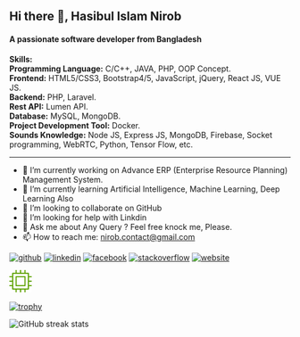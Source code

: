 ## Hi there 👋, Hasibul Islam Nirob
#### A passionate software developer from Bangladesh

**Skills:** <br>
**Programming Language:** C/C++, JAVA, PHP, OOP Concept.<br>
**Frontend:** HTML5/CSS3, Bootstrap4/5, JavaScript, jQuery, React JS, VUE JS.<br>
**Backend:** PHP, Laravel.<br>
**Rest API:** Lumen API.<br>
**Database:** MySQL, MongoDB.<br>
**Project Development Tool:** Docker.<br>
**Sounds Knowledge:** Node JS, Express JS, MongoDB, Firebase, Socket programming, WebRTC, Python, Tensor Flow, etc.
<hr>

- 🔭 I’m currently working on  Advance ERP (Enterprise Resource Planning) Management System. 
- 🌱 I’m currently learning Artificial Intelligence, Machine Learning, Deep Learning Also 
- 👯 I’m looking to collaborate on GitHub 
- 🤔 I’m looking for help with Linkdin 
- 💬 Ask me about Any Query ? Feel free knock me, Please. 
- 📫 How to reach me: nirob.contact@gmail.com 


[<img src='https://cdn.jsdelivr.net/npm/simple-icons@3.0.1/icons/github.svg' alt='github' height='40'>](https://github.com/hasibul-islam-nirob)  [<img src='https://cdn.jsdelivr.net/npm/simple-icons@3.0.1/icons/linkedin.svg' alt='linkedin' height='40'>](https://www.linkedin.com/in/hasibulislamnirob/)  [<img src='https://cdn.jsdelivr.net/npm/simple-icons@3.0.1/icons/facebook.svg' alt='facebook' height='40'>](https://www.facebook.com/hasibolislamnirob)  [<img src='https://cdn.jsdelivr.net/npm/simple-icons@3.0.1/icons/stackoverflow.svg' alt='stackoverflow' height='40'>](https://stackoverflow.com/users/hasibul-islam-nirob)  [<img src='https://cdn.jsdelivr.net/npm/simple-icons@3.0.1/icons/icloud.svg' alt='website' height='40'>](https://hinirob.com/)  

<a href='https://docs.github.com/en/developers'><img src='https://raw.githubusercontent.com/acervenky/animated-github-badges/master/assets/devbadge.gif' width='40' height='40'></a> 

[![trophy](https://github-profile-trophy.vercel.app/?username=hasibul-islam-nirob)](https://github.com/ryo-ma/github-profile-trophy)

![GitHub streak stats](https://streak-stats.demolab.com/?user=hasibul-islam-nirob)  


